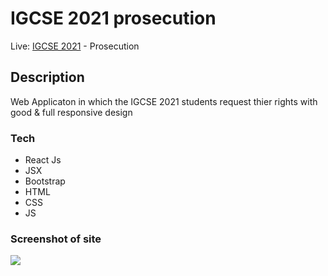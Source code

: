 # IGCSE 2021 prosecution
Live: 
[IGCSE 2021](https://igcse2021-prosecution.online/) - Prosecution

## Description
Web Applicaton in which the IGCSE 2021 students request thier rights with good & full responsive design

### Tech
<ul>
<li> React Js </li>
<li> JSX </li>
<li> Bootstrap </li>  
<li> HTML </li>
<li> CSS </li>
<li> JS </li>
</ul>

### Screenshot of site
<div>
<img src="https://user-images.githubusercontent.com/92605303/188318328-1c80e2a2-4f5e-4bf6-a7ba-0fe4fd32181f.png" width: "300" >
</div>

